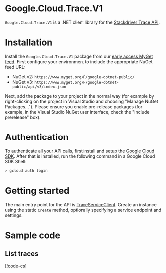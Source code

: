 # Google.Cloud.Trace.V1

`Google.Cloud.Trace.V1` is a .NET client
library for the [Stackdriver Trace
API](https://cloud.google.com/trace/).

# Installation

Install the `Google.Cloud.Trace.V1` package from our
[early access MyGet
feed](https://www.myget.org/gallery/google-dotnet-public).
First configure your environment to include the appropriate NuGet feed
URL:

- NuGet v2: `https://www.myget.org/F/google-dotnet-public/`
- NuGet v3: `https://www.myget.org/F/google-dotnet-public/api/v3/index.json`

Next, add the package to your project in the normal way (for example
by right-clicking on the project in Visual Studio and choosing
"Manage NuGet Packages..."). Please ensure you enable pre-release
packages (for example, in the Visual Studio NuGet user interface,
check the "Include prerelease" box).

# Authentication

To authenticate all your API calls, first install and setup the
[Google Cloud SDK](https://cloud.google.com/sdk/). After that is
installed, run the following command in a Google Cloud SDK Shell:

```sh
> gcloud auth login
```

# Getting started

The main entry point for the API is [TraceServiceClient](obj/api/Google.Cloud.Trace.V1.TraceServiceClient.yml).
Create an instance using the static `Create` method, optionally specifying a service endpoint and settings.

# Sample code

## List traces

[!code-cs[](obj/snippets/Google.Cloud.Trace.V1.TraceServiceClient.txt#ListTraces)]
